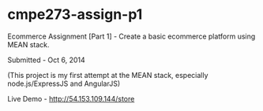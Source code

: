 # cmpe273-assign-p1
Ecommerce Assignment [Part 1] - Create a basic ecommerce platform using MEAN stack.

Submitted - Oct 6, 2014

(This project is my first attempt at the MEAN stack, especially node.js/ExpressJS and AngularJS)

Live Demo - http://54.153.109.144/store
